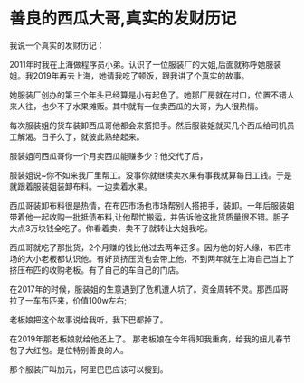 # 善良的西瓜大哥,真实的发财历记

我说一个真实的发财历记：

2011年时我在上海做程序员小弟。认识了一位服装厂的大姐,后面就称呼她服装姐。我2019年再去上海，她请我吃了顿饭，跟我讲了个真实的故事。

她服装厂创办的第三个年头已经算是小有起色了。她那厂房就在村口，位置不错人来人往，也少不了水果摊贩。其中就有一位卖西瓜的大哥，为人很热情。

每次服装姐的货车装卸西瓜哥他都会来搭把手。然后服装姐就买几个西瓜给司机员工解渴。日子久了，就彼此熟络起来。

服装姐问西瓜哥你一个月卖西瓜能赚多少？他交代了后，

服装姐说~你不如来我厂里帮工。没事你就继续卖水果有事我就算每日工钱。于是就跟着服装姐装卸布料。一边卖着水果。

西瓜哥装卸布料很是热情，在布匹市场也市场帮别人搭把手，装卸。一年后服装姐带着他一起收购一批抵债布料,让他帮忙搬运，并告诉他这批货质量很不错。胆子大点3万块钱全吃了。你看着卖，卖不了就转让大姐我吃。

西瓜哥就吃了那批货，2个月赚的钱比他过去两年还多。因为他的好人缘，布匹市场的大小老板都认识他。有好货挤压货也会带上他，不到两年就在上海自己当上了挤压布匹的收购老板。有了自己的车自己的门店。

在2017年的时候，服装姐的生意遇到了危机遭人坑了。资金周转不灵。那西瓜哥拉了一车布匹来，价值100w左右;

老板娘把这个故事说给我听，我下巴都掉了。

在2019年那老板娘就给他还上了。
那老板娘在今年得知我重病，给我的妞儿春节包了大红包。是位特别善良的人。

那个服装厂叫加元，阿里巴巴应该可以搜到。​